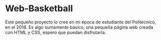 # Web-Basketball
Este pequeño proyecto lo cree en mi época de estudiante del Politécnico, en el 2018. Es algo sumamente básico, una pequeña página web creada con HTML y CSS, espero que puedan disfrutarla.

